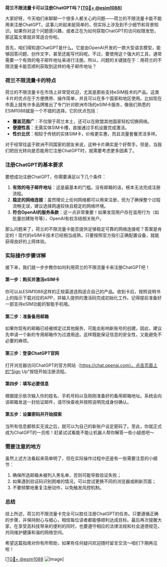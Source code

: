 **荷兰不限流量卡可以注册ChatGPT吗？[[TG💪+ @esim1088](https://t.me/s/esim1088)]**

大家好呀，今天咱们来聊聊一个很多人都关心的问题——荷兰的不限流量卡能不能用来注册ChatGPT。这事儿听起来挺简单的，但实际上涉及到不少细节和背景知识。如果你对这个问题感兴趣，或者正在为如何获取ChatGPT的访问权限发愁，那这篇文章就非常适合你啦。

首先，咱们得知道ChatGPT是什么。它是由OpenAI开发的一款大型语言模型，能够回答问题、创作文字，甚至还能写代码呢。不过，要使用这个强大的工具，通常需要一个有效的电子邮件地址来进行注册。所以，问题的关键就在于：用荷兰的不限流量卡能否顺利获取到这样的电子邮件地址？

### 荷兰不限流量卡的特点

荷兰的不限流量卡在市场上非常受欢迎，尤其是那些支持eSIM技术的产品。这类卡片的优点在于方便携带、操作简单，并且可以在多个国家和地区使用。比如现在市面上就有许多品牌推出了专门针对欧洲市场的eSIM卡服务，像我们熟悉的ESIM1088就是一个不错的选择。它的优点包括：

- **覆盖范围广**：不仅限于荷兰本土，还可以在欧盟其他国家轻松切换网络。
- **便捷性高**：无需实体SIM卡槽，直接通过手机设置完成激活。
- **性价比优**：相较于传统的实体SIM卡，价格更实惠，而且流量套餐灵活多样。

对于经常往返于欧洲不同国家的朋友来说，这种卡片确实是个好帮手。但是，当我们把目光转向是否能用它注册ChatGPT时，就需要考虑更多因素了。

### 注册ChatGPT的基本要求

要想成功注册ChatGPT，你需要满足以下几个条件：

1. **有效的电子邮件地址**：这是最基本的门槛。没有邮箱的话，根本无法完成注册流程。
2. **稳定的网络连接**：虽然理论上任何网络都可以用来注册，但为了确保整个过程流畅无误，建议选择网速较快且稳定的网络环境。
3. **符合OpenAI的服务条款**：这一点非常重要！如果发现用户存在滥用行为（如批量创建账号等），OpenAI有权冻结相关账户。

那么问题来了，荷兰的不限流量卡能否提供足够稳定可靠的网络连接呢？答案是肯定的！现代的eSIM卡技术已经相当成熟，只要按照官方指引正确配置设备，就能获得良好的上网体验。

### 实际操作步骤详解

接下来，我们就一步步教你如何利用荷兰的不限流量卡来注册ChatGPT吧！

#### 第一步：购买并激活eSIM卡
你可以从ESIM1088这样的正规渠道选购适合自己的产品。收到卡后，按照说明书上的指示下载对应的APP，并输入提供的激活码完成初始化工作。记得提前准备好一部支持eSIM功能的智能手机哦。

#### 第二步：准备备用邮箱
如果你现有的邮箱已经被绑定过其他服务，可能会影响新账号的创建。因此，建议先申请一个新的专用邮箱作为过渡用途。这样既能保证信息的安全性，又能避免不必要的麻烦。

#### 第三步：登录ChatGPT官网
打开浏览器访问ChatGPT的官方网站（https://chat.openai.com）。点击页面上的“Sign Up”按钮开始注册流程。

#### 第四步：填写必要信息
根据提示依次输入你的姓名、手机号码以及刚刚准备好的备用邮箱地址。系统会向该邮箱发送一封验证邮件，请尽快查收并按照说明完成身份确认。

#### 第五步：设置密码并开始探索
当所有信息都核实无误之后，就可以为自己的新账户设定密码了。至此，你就正式成为ChatGPT的一员啦！赶紧试试看能不能让机器人帮你解答一些小疑惑吧～

### 需要注意的地方

虽然上述方法看起来简单明了，但在实际操作过程中还是有一些需要注意的小细节：

1. 确保所选邮箱未被列入黑名单，否则可能导致验证失败；
2. 如果遇到验证码识别困难的情况，可以尝试更换不同的浏览器或刷新页面；
3. 不要频繁地重复注册动作，以免触发风控机制。

### 总结

综上所述，荷兰的不限流量卡完全可以胜任注册ChatGPT的任务。只要遵循正确的步骤，并保持耐心与细心，相信每位读者都能够顺利达成目标。最后再次提醒大家，在享受高科技带来的便利的同时，也要遵守相应的法律法规和社会道德规范，共同维护健康和谐的网络空间。

希望这篇指南对你有所帮助，如果有任何疑问欢迎随时留言交流～咱们下期再见啦！

[[TG💪+ @esim1088](https://t.me/s/esim1088) ![Image](https://i.postimg.cc/4NQfJmqS/Snipaste-2025-05-13-00-14-12.png)]